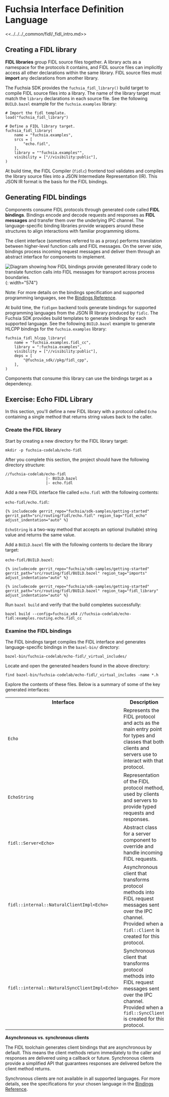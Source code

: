 # Fuchsia Interface Definition Language

<<../../../_common/fidl/_fidl_intro.md>>

## Creating a FIDL library

**FIDL libraries** group FIDL source files together. A library acts as a
namespace for the protocols it contains, and FIDL source files can implicitly
access all other declarations within the same library. FIDL source files must
**import** any declarations from another library.

The Fuchsia SDK provides the `fuchsia_fidl_library()` build target to compile
FIDL source files into a library. The name of the library target must match the
`library` declarations in each source file. See the following `BUILD.bazel`
example for the `fuchsia.examples` library:

```bazel
# Import the fidl template.
load("fuchsia_fidl_library")

# Define a FIDL library target.
fuchsia_fidl_library(
    name = "fuchsia.examples",
    srcs = [
        "echo.fidl",
    ],
    library = ""fuchsia.examples"",
    visibility = ["//visibility:public"],
)
```

At build time, the FIDL Compiler (`fidlc`) frontend tool validates and compiles
the library source files into a JSON Intermediate Representation (IR). This JSON
IR format is the basis for the FIDL bindings.

## Generating FIDL bindings

Components consume FIDL protocols through generated code called
**FIDL bindings**. Bindings encode and decode requests and responses as
**FIDL messages** and transfer them over the underlying IPC channel. The
language-specific binding libraries provide wrappers around these structures to
align interactions with familiar programming idioms.

The client interface (sometimes referred to as a proxy) performs translation
between higher-level function calls and FIDL messages. On the server side,
bindings process incoming request messages and deliver them through an abstract
interface for components to implement.

![Diagram showing how FIDL bindings provide generated library code to translate
 function calls into FIDL messages for transport across
  process boundaries.](/docs/get-started/images/fidl/fidl-bindings.png){: width="574"}

Note: For more details on the bindings specification and supported programming
languages, see the [Bindings Reference](/docs/reference/fidl/bindings/overview.md).

At build time, the `fidlgen` backend tools generate bindings for supported
programming languages from the JSON IR library produced by `fidlc`.
The Fuchsia SDK provides build templates to generate bindings for each supported
language. See the following `BUILD.bazel` example to generate HLCPP bindings for
the `fuchsia.examples` library:

```bazel
fuchsia_fidl_hlcpp_library(
    name = "fuchsia.examples.fidl_cc",
    library = ":fuchsia.examples",
    visibility = ["//visibility:public"],
    deps = [
        "@fuchsia_sdk//pkg/fidl_cpp",
    ],
)
```

Components that consume this library can use the bindings target as a dependency.

## Exercise: Echo FIDL Library

In this section, you'll define a new FIDL library with a protocol called
`Echo` containing a single method that returns string values back to the
caller.

### Create the FIDL library

Start by creating a new directory for the FIDL library target:

```posix-terminal
mkdir -p fuchsia-codelab/echo-fidl
```

After you complete this section, the project should have the following directory
structure:

```none {:.devsite-disable-click-to-copy}
//fuchsia-codelab/echo-fidl
                  |- BUILD.bazel
                  |- echo.fidl
```

Add a new FIDL interface file called `echo.fidl` with the following contents:

`echo-fidl/echo.fidl`:

```fidl
{% includecode gerrit_repo="fuchsia/sdk-samples/getting-started" gerrit_path="src/routing/fidl/echo.fidl" region_tag="fidl_echo" adjust_indentation="auto" %}
```

`EchoString` is a two-way method that accepts an optional (nullable) string
value and returns the same value.

Add a `BUILD.bazel` file with the following contents to declare the library
target:

`echo-fidl/BUILD.bazel`:

```bazel
{% includecode gerrit_repo="fuchsia/sdk-samples/getting-started" gerrit_path="src/routing/fidl/BUILD.bazel" region_tag="imports" adjust_indentation="auto" %}

{% includecode gerrit_repo="fuchsia/sdk-samples/getting-started" gerrit_path="src/routing/fidl/BUILD.bazel" region_tag="fidl_library" adjust_indentation="auto" %}
```

Run `bazel build` and verify that the build completes successfully:

```posix-terminal
bazel build --config=fuchsia_x64 //fuchsia-codelab/echo-fidl:examples.routing.echo.fidl_cc
```

### Examine the FIDL bindings

The FIDL bindings target compiles the FIDL interface and generates
language-specific bindings in the `bazel-bin/` directory:

```none {:.devsite-disable-click-to-copy}
bazel-bin/fuchsia-codelab/echo-fidl/_virtual_includes/
```

Locate and open the generated headers found in the above directory:

```posix-terminal
find bazel-bin/fuchsia-codelab/echo-fidl/_virtual_includes -name *.h
```

Explore the contents of these files. Below is a summary of some of the key
generated interfaces:

<table>
  <tr>
  <th><strong>Interface</strong>
  </th>
  <th><strong>Description</strong>
  </th>
  </tr>
  <tr>
  <td><code>Echo</code>
  </td>
  <td>
    Represents the FIDL protocol and acts as the main entry point for types and
    classes that both clients and servers use to interact with that protocol.
  </td>
  </tr>
  <tr>
  <td><code>EchoString</code>
  </td>
  <td>
    Representation of the FIDL protocol method, used by clients and servers to
    provide typed requests and responses.
  </td>
  </tr>
  <tr>
  <td><code>fidl::Server&lt;Echo&gt;</code>
  </td>
  <td>
    Abstract class for a server component to override and handle incoming FIDL
    requests.
  </td>
  </tr>
  <tr>
  <td><code>fidl::internal::NaturalClientImpl&lt;Echo&gt;</code>
  </td>
  <td>
    Asynchronous client that transforms protocol methods into FIDL request
    messages sent over the IPC channel. Provided when a <code>fidl::Client</code>
    is created for this protocol.
  </td>
  </tr>
  <tr>
  <td><code>fidl::internal::NaturalSyncClientImpl&lt;Echo&gt;</code>
  </td>
  <td>
    Synchronous client that transforms protocol methods into FIDL request
    messages sent over the IPC channel. Provided when a <code>fidl::SyncClient</code>
    is created for this protocol.
  </td>
  </tr>
</table>

<aside class="key-point">
<b>Asynchronous vs. synchronous clients</b>
<p>The FIDL toolchain generates client bindings that are asynchronous by default.
This means the client methods return immediately to the caller and responses
are delivered using a callback or future. Synchronous clients provide a
simplified API that guarantees responses are delivered before the client
method returns.</p>

<p>Synchronous clients are not available in all supported languages. For more
details, see the specifications for your chosen language in the
<a href="/docs/reference/fidl/bindings/overview">Bindings Reference</a>.</d>
</aside>

